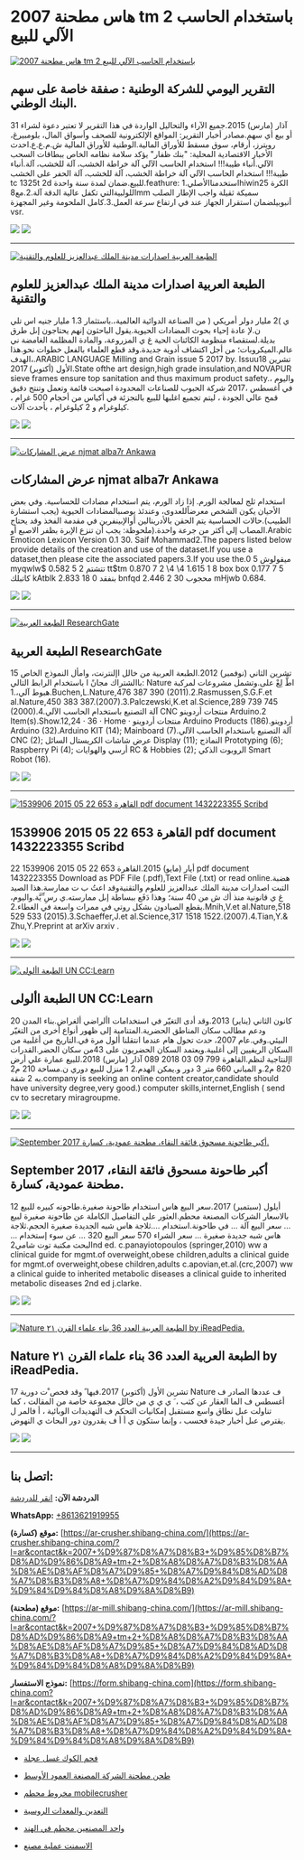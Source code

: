 # 2007 هاس مطحنة tm 2 باستخدام الحاسب الآلي للبيع

<a href="https://swt.shibang-china.com/?l=ar&img&k=2007+%D9%87%D8%A7%D8%B3+%D9%85%D8%B7%D8%AD%D9%86%D8%A9+tm+2+%D8%A8%D8%A7%D8%B3%D8%AA%D8%AE%D8%AF%D8%A7%D9%85+%D8%A7%D9%84%D8%AD%D8%A7%D8%B3%D8%A8+%D8%A7%D9%84%D8%A2%D9%84%D9%8A+%D9%84%D9%84%D8%A8%D9%8A%D8%B9" target="_blank">![2007 هاس مطحنة tm 2 باستخدام الحاسب الآلي للبيع](http://static.shibang-china.com/all-800x300/1355.jpg)</a>

## التقرير اليومي للشركة الوطنية : صفقة خاصة على سهم البنك الوطني.
31 آذار (مارس) 2015.جميع الآراء والتحاليل الواردة في هذا التقرير لا تعتبر دعوة لشراء أو بيع أي سهم.مصادر أخبار التقرير: المواقع الإلكترونية للصحف وأسواق المال، بلومبيرغ، رويترز، أرقام، سوق مسقط للأوراق المالية.الوطنية للأوراق المالية ش.م.ع.ع.احدث الأخبار الاقتصادية المحلية: &quot;بنك ظفار&quot; يؤكد سلامة نظامه الخاص ببطاقات السحب الآلي.أنباء طيبة!!! استخدام الحاسب الآلي آلة خراطة الخشب، آلة للخشب، آلة.أنباء طيبة!!! استخدام الحاسب الآلي آلة خراطة الخشب، آلة للخشب، آلة الحفر على الخشب tc 1325t 2d للبيع.ضمان لمدة سنة واحدة.feathure: 1.استخدمناالأصليhiwin25 الكرة اللولبيةالتي تكفل عالية الدقة آلة.2.مع8mm سميكة ثقيلة واجب الإطار الصلب أنبوبيلضمان استقرار الجهاز عند في ارتفاع سرعة العمل.3.كامل الملحومة وغير المجهزة vsr.


<a href="https://whatsapp.shibangsoft.com/WhatsApp.php" target="_blank" title="WhatsApp">![](http://static.shibang-china.com/icon/whatsapp.png)</a> <a href="https://swt.shibang-china.com/?l=ar&icon&k=2007+%D9%87%D8%A7%D8%B3+%D9%85%D8%B7%D8%AD%D9%86%D8%A9+tm+2+%D8%A8%D8%A7%D8%B3%D8%AA%D8%AE%D8%AF%D8%A7%D9%85+%D8%A7%D9%84%D8%AD%D8%A7%D8%B3%D8%A8+%D8%A7%D9%84%D8%A2%D9%84%D9%8A+%D9%84%D9%84%D8%A8%D9%8A%D8%B9" target="_blank">![](http://static.shibang-china.com/icon/chat-ar.png)</a>

---

<a href="https://swt.shibang-china.com/?l=ar&img&k=2007+%D9%87%D8%A7%D8%B3+%D9%85%D8%B7%D8%AD%D9%86%D8%A9+tm+2+%D8%A8%D8%A7%D8%B3%D8%AA%D8%AE%D8%AF%D8%A7%D9%85+%D8%A7%D9%84%D8%AD%D8%A7%D8%B3%D8%A8+%D8%A7%D9%84%D8%A2%D9%84%D9%8A+%D9%84%D9%84%D8%A8%D9%8A%D8%B9" target="_blank">![اﻟﻄﺒﻌﺔ اﻟﻌﺮﺑﻴﺔ اصدارات مدينة الملك عبدالعزيز للعلوم والتقنية](http://static.shibang-china.com/all-800x300/72.jpg)</a>

## اﻟﻄﺒﻌﺔ اﻟﻌﺮﺑﻴﺔ اصدارات مدينة الملك عبدالعزيز للعلوم والتقنية
ي )2 مليار دولر أمريكي ( من الصناعة الدوائية العالمية،.باستثمار 1.3 مليار جنيه اس تلي ن.لإ عادة إحياء بحوث المضادات الحيوية.يقول الباحثون إنهم يحتاجون إىل طرق بديلة.لستقصاء منظومة الكائنات الحية غ ي المزروعة، والمادة المظلمة الغامضة ني عالم.الميكروبات؛ من أجل اكتشاف أدوية جديدة.وقد قطع العلماء بالفعل خطوات نحو.هذا الهدف،.ARABIC LANGUAGE Milling and Grain issue 5 2017 by. Issuu18 تشرين الأول (أكتوبر) 2017.State ofthe art design,high grade insulation,and NOVAPUR sieve frames ensure top sanitation and thus maximum product safety.واﻟﻴﻮم ، ﻓﻲ أﻏﺴﻄﺲ ،2017 ﺷﺮﻛﺔ اﻟﺤﺒﻮب ﻟﻠﺼﻨﺎﻋﺎت اﻟﻤﺤﺪودة اﺻﺒﺤﺖ ﻗﺎﺋﻤﺔ وﺗﻌﻤﻞ وﺗﻨﺘﺞ دﻗﻴﻖ ﻗﻤﺢ ﻋﺎﻟﻲ اﻟﺠﻮدة ، ﻟﻴﺘﻢ ﺗﺠﻤﻴﻊ اﻏﻠﺒﻬﺎ ﻟﻠﺒﻴﻊ ﺑﺎﻟﺘﺠﺰﺋﺔ ﻓﻲ أﻛﻴﺎس ﻣﻦ أﺣﺠﺎم 500 ﻏﺮام ، ﻛﻴﻠﻮﻏﺮام و 2 ﻛﻴﻠﻮﻏﺮام ، ﺑﺄﺣﺪث آﻻت.


<a href="https://whatsapp.shibangsoft.com/WhatsApp.php" target="_blank" title="WhatsApp">![](http://static.shibang-china.com/icon/whatsapp.png)</a> <a href="https://swt.shibang-china.com/?l=ar&icon&k=2007+%D9%87%D8%A7%D8%B3+%D9%85%D8%B7%D8%AD%D9%86%D8%A9+tm+2+%D8%A8%D8%A7%D8%B3%D8%AA%D8%AE%D8%AF%D8%A7%D9%85+%D8%A7%D9%84%D8%AD%D8%A7%D8%B3%D8%A8+%D8%A7%D9%84%D8%A2%D9%84%D9%8A+%D9%84%D9%84%D8%A8%D9%8A%D8%B9" target="_blank">![](http://static.shibang-china.com/icon/chat-ar.png)</a>

---

<a href="https://swt.shibang-china.com/?l=ar&img&k=2007+%D9%87%D8%A7%D8%B3+%D9%85%D8%B7%D8%AD%D9%86%D8%A9+tm+2+%D8%A8%D8%A7%D8%B3%D8%AA%D8%AE%D8%AF%D8%A7%D9%85+%D8%A7%D9%84%D8%AD%D8%A7%D8%B3%D8%A8+%D8%A7%D9%84%D8%A2%D9%84%D9%8A+%D9%84%D9%84%D8%A8%D9%8A%D8%B9" target="_blank">![عرض المشاركات njmat alba7r Ankawa](http://static.shibang-china.com/all-800x300/1237.jpg)</a>

## عرض المشاركات njmat alba7r Ankawa
استخدام ثلج لمعالجة الورم. إذا زاد الورم، يتم استخدام مضادات للحساسية. وفي بعض الأحيان يكون الشخص معرضاًللعدوى، وعندئذ يوصىبالمضادات الحيوية (يجب استشارة الطبيب).حالات الحساسية يتم الحقن بالأدرينالين أوالإبينفرين في مقدمة الفخذ وقد يحتاج المصاب إلي أكثر من جرعة واحدة.(ملحوظة: يجب أن تنزع الإبرة بظفر الاصبع أو.Arabic Emoticon Lexicon Version 0.1 30. Saif Mohammad2.The papers listed below provide details of the creation and use of the dataset.If you use a dataset,then please cite the associated papers.3.If you use the.0 5 ميقولوش myqwlw$ 0.582 5 2 تتشتم tt$tm 0.870 7 2 \4 \4 1.615 1 8 box box 0.177 7 5 كاتبلك kAtblk 2.833 18 0 بنفقد bnfqd 2.446 2 30 محجوب mHjwb 0.684.


<a href="https://whatsapp.shibangsoft.com/WhatsApp.php" target="_blank" title="WhatsApp">![](http://static.shibang-china.com/icon/whatsapp.png)</a> <a href="https://swt.shibang-china.com/?l=ar&icon&k=2007+%D9%87%D8%A7%D8%B3+%D9%85%D8%B7%D8%AD%D9%86%D8%A9+tm+2+%D8%A8%D8%A7%D8%B3%D8%AA%D8%AE%D8%AF%D8%A7%D9%85+%D8%A7%D9%84%D8%AD%D8%A7%D8%B3%D8%A8+%D8%A7%D9%84%D8%A2%D9%84%D9%8A+%D9%84%D9%84%D8%A8%D9%8A%D8%B9" target="_blank">![](http://static.shibang-china.com/icon/chat-ar.png)</a>

---

<a href="https://swt.shibang-china.com/?l=ar&img&k=2007+%D9%87%D8%A7%D8%B3+%D9%85%D8%B7%D8%AD%D9%86%D8%A9+tm+2+%D8%A8%D8%A7%D8%B3%D8%AA%D8%AE%D8%AF%D8%A7%D9%85+%D8%A7%D9%84%D8%AD%D8%A7%D8%B3%D8%A8+%D8%A7%D9%84%D8%A2%D9%84%D9%8A+%D9%84%D9%84%D8%A8%D9%8A%D8%B9" target="_blank">![الطبعة العربية ResearchGate](http://static.shibang-china.com/all-800x300/1457.jpg)</a>

## الطبعة العربية ResearchGate
15 تشرين الثاني (نوفمبر) 2012.الطبعة العربية من خالل اإلنترنت، وامأل النموذج الخاص باالشتراك مجانً ا باستخدام الرابط التالي: Nature اطَّ لِعْ على.وتشمل مشروعات لمركبة هبوط آلي،.1.Buchen,L.Nature,476 387 390 (2011).2.Rasmussen,S.G.F.et al.Nature,450 383 387.(2007).3.Palczewski,K.et al.Science,289 739 745 (2000).4.آلة التصنيع باستخدام الحاسب الآلي CNC منتجات أردوينو Arduino.2 Item(s).Show.12,24 &middot; 36 &middot; Home &middot; منتجات أردوينو Arduino Products (186).أردوينو Arduino (32).Arduino KIT (14); Mainboard (7).آلة التصنيع باستخدام الحاسب الآلي CNC (2); عرض شاشات الكريستال السائل Display (11); النماذج Prototyping (6); Raspberry Pi (4); أرسي والهوايات RC &amp; Hobbies (2); الروبوت الذكي Smart Robot (16).


<a href="https://whatsapp.shibangsoft.com/WhatsApp.php" target="_blank" title="WhatsApp">![](http://static.shibang-china.com/icon/whatsapp.png)</a> <a href="https://swt.shibang-china.com/?l=ar&icon&k=2007+%D9%87%D8%A7%D8%B3+%D9%85%D8%B7%D8%AD%D9%86%D8%A9+tm+2+%D8%A8%D8%A7%D8%B3%D8%AA%D8%AE%D8%AF%D8%A7%D9%85+%D8%A7%D9%84%D8%AD%D8%A7%D8%B3%D8%A8+%D8%A7%D9%84%D8%A2%D9%84%D9%8A+%D9%84%D9%84%D8%A8%D9%8A%D8%B9" target="_blank">![](http://static.shibang-china.com/icon/chat-ar.png)</a>

---

<a href="https://swt.shibang-china.com/?l=ar&img&k=2007+%D9%87%D8%A7%D8%B3+%D9%85%D8%B7%D8%AD%D9%86%D8%A9+tm+2+%D8%A8%D8%A7%D8%B3%D8%AA%D8%AE%D8%AF%D8%A7%D9%85+%D8%A7%D9%84%D8%AD%D8%A7%D8%B3%D8%A8+%D8%A7%D9%84%D8%A2%D9%84%D9%8A+%D9%84%D9%84%D8%A8%D9%8A%D8%B9" target="_blank">![القاهرة 653 22 05 2015 1539906 pdf document 1432223355 Scribd](http://static.shibang-china.com/all-800x300/6.jpg)</a>

## القاهرة 653 22 05 2015 1539906 pdf document 1432223355 Scribd
22 أيار (مايو) 2015.القاهرة 653 22 05 2015 1539906 pdf document 1432223355 Download as PDF File (.pdf),Text File (.txt) or read online.هضبة التبت اصدارات مدينة الملك عبدالعزيز للعلوم والتقنيةوقد اعتُ ب ت ممارسة.هذا الصيد غ ي قانونية منذ أك ش من 40 سنة؛ وهذا دَفَع ببساطة إىل ممارسته.ي رسِ ِّيَّة.واليوم، يقطع الصيادون بشكل روتي في ممرات واسعة في الغطاء.2.Mnih,V.et al.Nature,518 529 533 (2015).3.Schaeffer,J.et al.Science,317 1518 1522.(2007).4.Tian,Y.&amp; Zhu,Y.Preprint at arXiv arxiv .


<a href="https://whatsapp.shibangsoft.com/WhatsApp.php" target="_blank" title="WhatsApp">![](http://static.shibang-china.com/icon/whatsapp.png)</a> <a href="https://swt.shibang-china.com/?l=ar&icon&k=2007+%D9%87%D8%A7%D8%B3+%D9%85%D8%B7%D8%AD%D9%86%D8%A9+tm+2+%D8%A8%D8%A7%D8%B3%D8%AA%D8%AE%D8%AF%D8%A7%D9%85+%D8%A7%D9%84%D8%AD%D8%A7%D8%B3%D8%A8+%D8%A7%D9%84%D8%A2%D9%84%D9%8A+%D9%84%D9%84%D8%A8%D9%8A%D8%B9" target="_blank">![](http://static.shibang-china.com/icon/chat-ar.png)</a>

---

<a href="https://swt.shibang-china.com/?l=ar&img&k=2007+%D9%87%D8%A7%D8%B3+%D9%85%D8%B7%D8%AD%D9%86%D8%A9+tm+2+%D8%A8%D8%A7%D8%B3%D8%AA%D8%AE%D8%AF%D8%A7%D9%85+%D8%A7%D9%84%D8%AD%D8%A7%D8%B3%D8%A8+%D8%A7%D9%84%D8%A2%D9%84%D9%8A+%D9%84%D9%84%D8%A8%D9%8A%D8%B9" target="_blank">![الطبعة األولى UN CC:Learn](http://static.shibang-china.com/all-800x300/1423.jpg)</a>

## الطبعة األولى UN CC:Learn
20 كانون الثاني (يناير) 2013.وقد أدى التغيّر في استخدامات األراضي ألغراض.بناء المدن ودعم مطالب سكان المناطق الحضرية.المتنامية إلى ظهور أنواع أخرى من التغيّر البيئي.وفي.عام 2007، حدث تحول هام عندما انتقلنا ألول مرة في.التاريخ من أغلبية من السكان الريفيين إلى أغلبية.ويعتمد السكان الحضريون على 43من سكان الحضر.القدرات اإلنتاجية لنظم.القاهرة 799 09 03 2018 089 آذار (مارس) 2018.للبيع عمارة علي أرض 820 م2.و المباني 660 متر 3 دور و.يمكن الهدم.2 1 منزل للبيع دوري ن.مساحة 210 م2 به 2 شقة.company is seeking an online content creator,candidate should have university degree,very good.) computer skills,internet,English ( send cv to secretary miragroupme.


<a href="https://whatsapp.shibangsoft.com/WhatsApp.php" target="_blank" title="WhatsApp">![](http://static.shibang-china.com/icon/whatsapp.png)</a> <a href="https://swt.shibang-china.com/?l=ar&icon&k=2007+%D9%87%D8%A7%D8%B3+%D9%85%D8%B7%D8%AD%D9%86%D8%A9+tm+2+%D8%A8%D8%A7%D8%B3%D8%AA%D8%AE%D8%AF%D8%A7%D9%85+%D8%A7%D9%84%D8%AD%D8%A7%D8%B3%D8%A8+%D8%A7%D9%84%D8%A2%D9%84%D9%8A+%D9%84%D9%84%D8%A8%D9%8A%D8%B9" target="_blank">![](http://static.shibang-china.com/icon/chat-ar.png)</a>

---

<a href="https://swt.shibang-china.com/?l=ar&img&k=2007+%D9%87%D8%A7%D8%B3+%D9%85%D8%B7%D8%AD%D9%86%D8%A9+tm+2+%D8%A8%D8%A7%D8%B3%D8%AA%D8%AE%D8%AF%D8%A7%D9%85+%D8%A7%D9%84%D8%AD%D8%A7%D8%B3%D8%A8+%D8%A7%D9%84%D8%A2%D9%84%D9%8A+%D9%84%D9%84%D8%A8%D9%8A%D8%B9" target="_blank">![September 2017 أكبر طاحونة مسحوق فائقة النقاء، مطحنة عمودية، كسارة.](http://static.shibang-china.com/all-800x300/247.jpg)</a>

## September 2017 أكبر طاحونة مسحوق فائقة النقاء، مطحنة عمودية، كسارة.
12 أيلول (سبتمبر) 2017.سعر البيع هاس استخدام طاحونة صغيرة.طاحونه كبيره للبيع بالاسعار الشركات المصنعة محطم.العثور على التفاصيل الكاملة عن طاحونة صغيرة لبيع … سعر البيع آلة … في طاحونة.استخدام ….ثلاجة هاس شبه الجديدة صغيرة الحجم.ثلاجة هاس شبه جديدة صغيرة … سعر الشراء 570 سعر البيع 320 … عن سوء إستخدام …البحث مكتبة توت شامي2nd ed. c.panayiotopoulos (springer,2010) ww a clinical guide for mgmt.of overweight,obese children,adults a clinical guide for mgmt.of overweight,obese children,adults c.apovian,et.al.(crc,2007) ww a clinical guide to inherited metabolic diseases a clinical guide to inherited metabolic diseases 2nd ed j.clarke.


<a href="https://whatsapp.shibangsoft.com/WhatsApp.php" target="_blank" title="WhatsApp">![](http://static.shibang-china.com/icon/whatsapp.png)</a> <a href="https://swt.shibang-china.com/?l=ar&icon&k=2007+%D9%87%D8%A7%D8%B3+%D9%85%D8%B7%D8%AD%D9%86%D8%A9+tm+2+%D8%A8%D8%A7%D8%B3%D8%AA%D8%AE%D8%AF%D8%A7%D9%85+%D8%A7%D9%84%D8%AD%D8%A7%D8%B3%D8%A8+%D8%A7%D9%84%D8%A2%D9%84%D9%8A+%D9%84%D9%84%D8%A8%D9%8A%D8%B9" target="_blank">![](http://static.shibang-china.com/icon/chat-ar.png)</a>

---

<a href="https://swt.shibang-china.com/?l=ar&img&k=2007+%D9%87%D8%A7%D8%B3+%D9%85%D8%B7%D8%AD%D9%86%D8%A9+tm+2+%D8%A8%D8%A7%D8%B3%D8%AA%D8%AE%D8%AF%D8%A7%D9%85+%D8%A7%D9%84%D8%AD%D8%A7%D8%B3%D8%A8+%D8%A7%D9%84%D8%A2%D9%84%D9%8A+%D9%84%D9%84%D8%A8%D9%8A%D8%B9" target="_blank">![Nature الطبعة العربية العدد 36 بناء علماء القرن ٢١ by iReadPedia.](http://static.shibang-china.com/all-800x300/324.jpg)</a>

## Nature الطبعة العربية العدد 36 بناء علماء القرن ٢١ by iReadPedia.
17 تشرين الأول (أكتوبر) 2017.فيها ً وقد فحص ْت دورية Nature ف عددها الصادر ف أغسطس ف الما العقار عن كثب ، َ ي ي ي من خالل مجموعة خاصة من المقالت ، كما تناولت عىل نطاق واسع مستقبل إمكانيات التحكم ف التهديدات الوبائية ، أ فالمر ل يقترص عىل أخبار جيدة فحسب ، وإنما ستكون ي أ أ ف يقدرون دور البحاث ي النهوض.

<a href="https://whatsapp.shibangsoft.com/WhatsApp.php" target="_blank" title="WhatsApp">![](http://static.shibang-china.com/icon/whatsapp.png)</a> <a href="https://swt.shibang-china.com/?l=ar&icon&k=2007+%D9%87%D8%A7%D8%B3+%D9%85%D8%B7%D8%AD%D9%86%D8%A9+tm+2+%D8%A8%D8%A7%D8%B3%D8%AA%D8%AE%D8%AF%D8%A7%D9%85+%D8%A7%D9%84%D8%AD%D8%A7%D8%B3%D8%A8+%D8%A7%D9%84%D8%A2%D9%84%D9%8A+%D9%84%D9%84%D8%A8%D9%8A%D8%B9" target="_blank">![](http://static.shibang-china.com/icon/chat-ar.png)</a>

---
## اتصل بنا:

**الدردشة الآن:** [انقر للدردشة](https://swt.shibang-china.com?l=ar&contact&k=2007+%D9%87%D8%A7%D8%B3+%D9%85%D8%B7%D8%AD%D9%86%D8%A9+tm+2+%D8%A8%D8%A7%D8%B3%D8%AA%D8%AE%D8%AF%D8%A7%D9%85+%D8%A7%D9%84%D8%AD%D8%A7%D8%B3%D8%A8+%D8%A7%D9%84%D8%A2%D9%84%D9%8A+%D9%84%D9%84%D8%A8%D9%8A%D8%B9)

**WhatsApp:**  [+8613621919955](https://whatsapp.shibangsoft.com/WhatsApp.php)

**موقع (كسارة):** [https://ar-crusher.shibang-china.com/](https://ar-crusher.shibang-china.com/?l=ar&contact&k=2007+%D9%87%D8%A7%D8%B3+%D9%85%D8%B7%D8%AD%D9%86%D8%A9+tm+2+%D8%A8%D8%A7%D8%B3%D8%AA%D8%AE%D8%AF%D8%A7%D9%85+%D8%A7%D9%84%D8%AD%D8%A7%D8%B3%D8%A8+%D8%A7%D9%84%D8%A2%D9%84%D9%8A+%D9%84%D9%84%D8%A8%D9%8A%D8%B9)

**موقع (مطحنة):** [https://ar-mill.shibang-china.com/](https://ar-mill.shibang-china.com/?l=ar&contact&k=2007+%D9%87%D8%A7%D8%B3+%D9%85%D8%B7%D8%AD%D9%86%D8%A9+tm+2+%D8%A8%D8%A7%D8%B3%D8%AA%D8%AE%D8%AF%D8%A7%D9%85+%D8%A7%D9%84%D8%AD%D8%A7%D8%B3%D8%A8+%D8%A7%D9%84%D8%A2%D9%84%D9%8A+%D9%84%D9%84%D8%A8%D9%8A%D8%B9)

**نموذج الاستفسار:** [https://form.shibang-china.com](https://form.shibang-china.com?l=ar&contact&k=2007+%D9%87%D8%A7%D8%B3+%D9%85%D8%B7%D8%AD%D9%86%D8%A9+tm+2+%D8%A8%D8%A7%D8%B3%D8%AA%D8%AE%D8%AF%D8%A7%D9%85+%D8%A7%D9%84%D8%AD%D8%A7%D8%B3%D8%A8+%D8%A7%D9%84%D8%A2%D9%84%D9%8A+%D9%84%D9%84%D8%A8%D9%8A%D8%B9)

* [فحم الكوك غسل عجلة](../28/%D9%81%D8%AD%D9%85%20%D8%A7%D9%84%D9%83%D9%88%D9%83%20%D8%BA%D8%B3%D9%84%20%D8%B9%D8%AC%D9%84%D8%A9.md)

* [طحن مطحنة الشركة المصنعة العمود الأوسط](../29/%D8%B7%D8%AD%D9%86%20%D9%85%D8%B7%D8%AD%D9%86%D8%A9%20%D8%A7%D9%84%D8%B4%D8%B1%D9%83%D8%A9%20%D8%A7%D9%84%D9%85%D8%B5%D9%86%D8%B9%D8%A9%20%D8%A7%D9%84%D8%B9%D9%85%D9%88%D8%AF%20%D8%A7%D9%84%D8%A3%D9%88%D8%B3%D8%B7.md)

* [مخروط محطم mobilecrusher](../29/%D9%85%D8%AE%D8%B1%D9%88%D8%B7%20%D9%85%D8%AD%D8%B7%D9%85%20mobilecrusher.md)

* [التعدين والمعدات الروسية](../30/%D8%A7%D9%84%D8%AA%D8%B9%D8%AF%D9%8A%D9%86%20%D9%88%D8%A7%D9%84%D9%85%D8%B9%D8%AF%D8%A7%D8%AA%20%D8%A7%D9%84%D8%B1%D9%88%D8%B3%D9%8A%D8%A9.md)

* [واحد المصنعين محطم في الهند](../28/%D9%88%D8%A7%D8%AD%D8%AF%20%D8%A7%D9%84%D9%85%D8%B5%D9%86%D8%B9%D9%8A%D9%86%20%D9%85%D8%AD%D8%B7%D9%85%20%D9%81%D9%8A%20%D8%A7%D9%84%D9%87%D9%86%D8%AF.md)

* [الاسمنت عملية مصنع](../29/%D8%A7%D9%84%D8%A7%D8%B3%D9%85%D9%86%D8%AA%20%D8%B9%D9%85%D9%84%D9%8A%D8%A9%20%D9%85%D8%B5%D9%86%D8%B9.md)